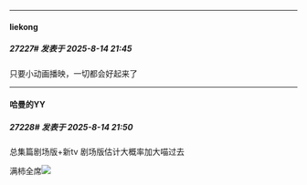 ﻿
*****

####  liekong  
##### 27227#       发表于 2025-8-14 21:45

只要小动画播映，一切都会好起来了


*****

####  哈曼的YY  
##### 27228#       发表于 2025-8-14 21:50

总集篇剧场版+新tv 剧场版估计大概率加大喵过去

满柿全席<img src="https://static.stage1st.com/image/smiley/face2017/217.gif" referrerpolicy="no-referrer">

